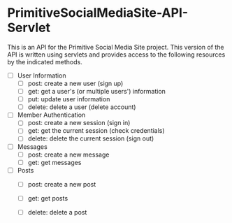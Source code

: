 # PrimitiveSocialMediaSite-API-Servlet
This is an API for the Primitive Social Media Site project. This version of the API is written using servlets and provides access to the following resources by the indicated methods.
- [ ] User Information
  - [ ] post: create a new user (sign up)
  - [ ] get: get a user's (or multiple users') information
  - [ ] put: update user information
  - [ ] delete: delete a user (delete account)
- [ ] Member Authentication
  - [ ] post: create a new session (sign in)
  - [ ] get: get the current session (check credentials)
  - [ ] delete: delete the current session (sign out)
- [ ] Messages
  - [ ] post: create a new message
  - [ ] get: get messages
- [ ] Posts
  - [ ] post: create a new post
  - [ ] get: get posts
  - [ ] delete: delete a post
  
